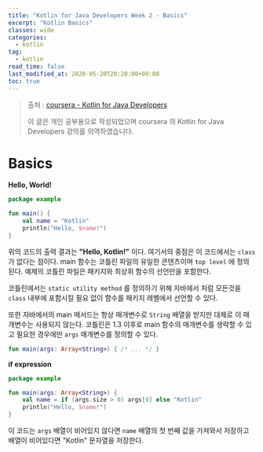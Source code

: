 ```yaml
---
title: "Kotlin for Java Developers Week 2 - Basics"
excerpt: "Kotlin Basics"
classes: wide
categories: 
  - kotlin
tag:
  - kotlin
read_time: false
last_modified_at: 2020-05-20T20:20:00+09:00
toc: true
---
```


> 출처 : [coursera - Kotlin for Java Developers](https://www.coursera.org/learn/kotlin-for-java-developers/lecture/P62Ej/from-java-to-kotlin)
>
> 이 글은 개인 공부용으로 작성되었으며 coursera 의  Kotlin for Java Developers 강의를 의역하였습니다.



# Basics

**Hello, World!**

```kotlin
package example

fun main() {
    val name = "Kotlin"
    println("Hello, $name!")
}
```

위의 코드의 출력 결과는 **"Hello, Kotlin!"** 이다. 여기서의 중점은 이 코드에서는 `class` 가 없다는 점이다. main 함수는 코틀린 파일의 유일한 콘텐츠이며 `top level` 에 정의된다. 예제의 코틀린 파일은 패키지와 최상위 함수의 선언만을 포함한다. 

코틀린에서는 `static utility method` 를 정의하기 위해 자바에서 처럼 모든것을 `class` 내부에 포함시킬 필요 없이 함수를 패키지 레벨에서 선언할 수 있다. 

또한 자바에서의 main 메서드는 항상 매개변수로 `String` 배열을 받지만 대체로 이 매개변수는 사용되지 않는다. 코틀린은 1.3 이후로 main 함수의 매개변수를 생략할 수 있고 필요한 경우에만 `args` 매개변수를 정의할 수 있다.

```kotlin
fun main(args: Array<String>) { /* ... */ }
```

**if expression**

```kotlin
package example

fun main(args: Array<String>) {
    val name = if (args.size > 0) args[0] else "Kotlin"
    println("Hello, $name!")
}
```

이 코드는 `args` 배열이 비어있지 않다면 `name` 배열의 첫 번째 값을 가져와서 저장하고 배열이 비어있다면 "Kotlin" 문자열을 저장한다.
